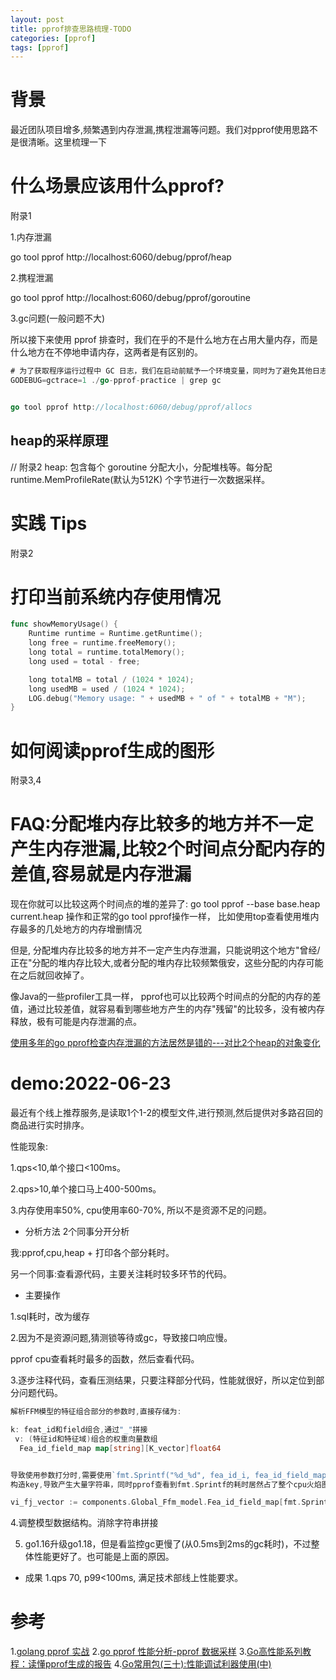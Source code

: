 ```yaml
---
layout: post
title: pprof排查思路梳理-TODO
categories: [pprof]
tags: [pprof]
---
```


# 背景
最近团队项目增多,频繁遇到内存泄漏,携程泄漏等问题。我们对pprof使用思路不是很清晰。这里梳理一下

# 什么场景应该用什么pprof?
附录1

1.内存泄漏

go tool pprof http://localhost:6060/debug/pprof/heap


2.携程泄漏

go tool pprof http://localhost:6060/debug/pprof/goroutine


3.gc问题(一般问题不大)

所以接下来使用 pprof 排查时，我们在乎的不是什么地方在占用大量内存，而是什么地方在不停地申请内存，这两者是有区别的。

```go
# 为了获取程序运行过程中 GC 日志，我们在启动前赋予一个环境变量，同时为了避免其他日志的干扰，使用 grep 筛选出 GC 日志查看：
GODEBUG=gctrace=1 ./go-pprof-practice | grep gc


go tool pprof http://localhost:6060/debug/pprof/allocs

```

## heap的采样原理
// 附录2
heap: 包含每个 goroutine 分配大小，分配堆栈等。每分配 runtime.MemProfileRate(默认为512K) 个字节进行一次数据采样。

# 实践 Tips
附录2

# 打印当前系统内存使用情况
```go
func showMemoryUsage() {
    Runtime runtime = Runtime.getRuntime();
    long free = runtime.freeMemory();
    long total = runtime.totalMemory();
    long used = total - free;

    long totalMB = total / (1024 * 1024);
    long usedMB = used / (1024 * 1024);
    LOG.debug("Memory usage: " + usedMB + " of " + totalMB + "M");
}
```

# 如何阅读pprof生成的图形
附录3,4


# FAQ:分配堆内存比较多的地方并不一定产生内存泄漏,比较2个时间点分配内存的差值,容易就是内存泄漏

现在你就可以比较这两个时间点的堆的差异了: go tool pprof --base base.heap current.heap
操作和正常的go tool pprof操作一样， 比如使用top查看使用堆内存最多的几处地方的内存增删情况


但是, 分配堆内存比较多的地方并不一定产生内存泄漏，只能说明这个地方"曾经/正在"分配的堆内存比较大,或者分配的堆内存比较频繁俄安，这些分配的内存可能在之后就回收掉了。

像Java的一些profiler工具一样， pprof也可以比较两个时间点的分配的内存的差值，通过比较差值，就容易看到哪些地方产生的内存"残留"的比较多，没有被内存释放，极有可能是内存泄漏的点。

[使用多年的go pprof检查内存泄漏的方法居然是错的---对比2个heap的对象变化](https://colobu.com/2019/08/20/use-pprof-to-compare-go-memory-usage/)


# demo:2022-06-23
最近有个线上推荐服务,是读取1个1-2的模型文件,进行预测,然后提供对多路召回的商品进行实时排序。

性能现象:

1.qps<10,单个接口<100ms。

2.qps>10,单个接口马上400-500ms。

3.内存使用率50%, cpu使用率60-70%, 所以不是资源不足的问题。

* 分析方法
2个同事分开分析

我:pprof,cpu,heap + 打印各个部分耗时。

另一个同事:查看源代码，主要关注耗时较多环节的代码。

* 主要操作

1.sql耗时，改为缓存

2.因为不是资源问题,猜测锁等待或gc，导致接口响应慢。

pprof cpu查看耗时最多的函数，然后查看代码。

3.逐步注释代码，查看压测结果，只要注释部分代码，性能就很好，所以定位到部分问题代码。

```go
解析FFM模型的特征组合部分的参数时,直接存储为:

k: feat_id和field组合,通过"_"拼接
 v: (特征id和特征域)组合的权重向量数组
  Fea_id_field_map map[string][K_vector]float64


导致使用参数打分时,需要使用`fmt.Sprintf("%d_%d", fea_id_i, fea_id_field_map[fea_id_j]`
构造key,导致产生大量字符串，同时pprof查看到fmt.Sprintf的耗时居然占了整个cpu火焰图的40%,所以想办法去掉整个字符串拼接

vi_fj_vector := components.Global_Ffm_model.Fea_id_field_map[fmt.Sprintf("%d_%d", fea_id_i, fea_id_field_map[fea_id_j])]
```

4.调整模型数据结构。消除字符串拼接

5. go1.16升级go1.18，但是看监控gc更慢了(从0.5ms到2ms的gc耗时)，不过整体性能更好了。也可能是上面的原因。


* 成果
1.qps 70, p99<100ms, 满足技术部线上性能要求。


# 参考
1.[golang pprof 实战](https://blog.wolfogre.com/posts/go-ppof-practice/)
2.[go pprof 性能分析-pprof 数据采样](https://wudaijun.com/2018/04/go-pprof/)
3.[Go高性能系列教程：读懂pprof生成的报告](https://zhuanlan.zhihu.com/p/376191268)
4.[Go常用包(三十):性能调试利器使用(中)](https://liuqh.icu/2021/11/17/go/package/30-pprof-2)


